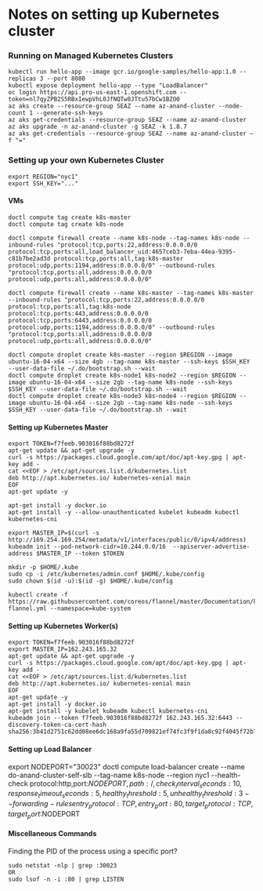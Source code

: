 # Notes on setting up Kubernetes cluster

### Running on Managed Kubernetes Clusters 

```
kubectl run hello-app --image gcr.io/google-samples/hello-app:1.0 --replicas 3 --port 8080
kubectl expose deployment hello-app --type "LoadBalancer"
oc login https://api.pro-us-east-1.openshift.com --token=nl7qyZPB2S5RBxIewpVhL0JfNQTw8JTtu57bCw1BZO0
az aks create --resource-group SEAZ --name az-anand-cluster --node-count 1 --generate-ssh-keys
az aks get-credentials --resource-group SEAZ --name az-anand-cluster
az aks upgrade -n az-anand-cluster -g SEAZ -k 1.8.7
az aks get-credentials --resource-group SEAZ --name az-anand-cluster — f "="
```

### Setting up your own Kubernetes Cluster 

```
export REGION="nyc1"
export SSH_KEY="..."
```

#### VMs

```
doctl compute tag create k8s-master
doctl compute tag create k8s-node

doctl compute firewall create --name k8s-node --tag-names k8s-node --inbound-rules "protocol:tcp,ports:22,address:0.0.0.0/0 protocol:tcp,ports:all,load_balancer_uid:4657ceb3-7eba-44ea-9395-c81b7be2ad3d protocol:tcp,ports:all,tag:k8s-master protocol:udp,ports:1194,address:0.0.0.0/0" --outbound-rules "protocol:tcp,ports:all,address:0.0.0.0/0 protocol:udp,ports:all,address:0.0.0.0/0"

doctl compute firewall create --name k8s-master --tag-names k8s-master --inbound-rules "protocol:tcp,ports:22,address:0.0.0.0/0 protocol:tcp,ports:all,tag:k8s-node protocol:tcp,ports:443,address:0.0.0.0/0 protocol:tcp,ports:6443,address:0.0.0.0/0 protocol:udp,ports:1194,address:0.0.0.0/0" --outbound-rules "protocol:tcp,ports:all,address:0.0.0.0/0 protocol:udp,ports:all,address:0.0.0.0/0"

doctl compute droplet create k8s-master --region $REGION --image ubuntu-16-04-x64 --size 4gb --tag-name k8s-master --ssh-keys $SSH_KEY --user-data-file ~/.do/bootstrap.sh --wait
doctl compute droplet create k8s-node1 k8s-node2 --region $REGION --image ubuntu-16-04-x64 --size 2gb --tag-name k8s-node --ssh-keys $SSH_KEY --user-data-file ~/.do/bootstrap.sh --wait
doctl compute droplet create k8s-node3 k8s-node4 --region $REGION --image ubuntu-16-04-x64 --size 2gb --tag-name k8s-node --ssh-keys $SSH_KEY --user-data-file ~/.do/bootstrap.sh --wait
```

#### Setting up Kubernetes Master

```
export TOKEN=f7feeb.903016f88bd8272f
apt-get update && apt-get upgrade -y
curl -s https://packages.cloud.google.com/apt/doc/apt-key.gpg | apt-key add -
cat <<EOF > /etc/apt/sources.list.d/kubernetes.list
deb http://apt.kubernetes.io/ kubernetes-xenial main
EOF
apt-get update -y

apt-get install -y docker.io
apt-get install -y --allow-unauthenticated kubelet kubeadm kubectl kubernetes-cni

export MASTER_IP=$(curl -s http://169.254.169.254/metadata/v1/interfaces/public/0/ipv4/address)
kubeadm init --pod-network-cidr=10.244.0.0/16  --apiserver-advertise-address $MASTER_IP --token $TOKEN

mkdir -p $HOME/.kube
sudo cp -i /etc/kubernetes/admin.conf $HOME/.kube/config
sudo chown $(id -u):$(id -g) $HOME/.kube/config

kubectl create -f https://raw.githubusercontent.com/coreos/flannel/master/Documentation/kube-flannel.yml --namespace=kube-system
```

#### Setting up Kubernetes Worker(s)

```
export TOKEN=f7feeb.903016f88bd8272f
export MASTER_IP=162.243.165.32
apt-get update && apt-get upgrade -y
curl -s https://packages.cloud.google.com/apt/doc/apt-key.gpg | apt-key add -
cat <<EOF > /etc/apt/sources.list.d/kubernetes.list
deb http://apt.kubernetes.io/ kubernetes-xenial main
EOF
apt-get update -y
apt-get install -y docker.io
apt-get install -y kubelet kubeadm kubectl kubernetes-cni
kubeadm join --token f7feeb.903016f88bd8272f 162.243.165.32:6443 --discovery-token-ca-cert-hash sha256:3b41d2751c62dd08ee6dc168a9fa55d709821ef74fc3f9f1da8c92f4045f72b7
```

#### Setting up Load Balancer
export NODEPORT="30023"
doctl compute load-balancer create --name do-anand-cluster-self-slb --tag-name k8s-node --region nyc1 --health-check protocol:http,port:$NODEPORT,path:/,check_interval_seconds:10,response_timeout_seconds:5,healthy_threshold:5,unhealthy_threshold:3 --forwarding-rules entry_protocol:TCP,entry_port:80,target_protocol:TCP,target_port:$NODEPORT


#### Miscellaneous Commands

Finding the PID of the process using a specific port?
```
sudo netstat -nlp | grep :30023
OR
sudo lsof -n -i :80 | grep LISTEN
```



